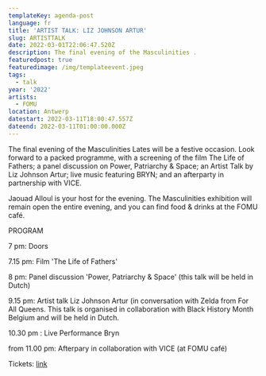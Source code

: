```yaml
---
templateKey: agenda-post
language: fr
title: 'ARTIST TALK: LIZ JOHNSON ARTUR'
slug: ARTISTTALK
date: 2022-03-01T22:06:47.520Z
description: The final evening of the Masculinities .
featuredpost: true
featuredimage: /img/templateevent.jpeg
tags:
  - talk
year: '2022'
artists:
  - FOMU
location: Antwerp
datestart: 2022-03-11T18:00:47.557Z
dateend: 2022-03-11T01:00:00.000Z
---
```

The final evening of the Masculinities Lates will be a festive occasion. Look forward to a packed programme, with a screening of the film The Life of Fathers; a panel discussion on Power, Patriarchy & Space; an Artist Talk by Liz Johnson Artur; live music featuring BRYN; and an afterparty in partnership with VICE.

Jaouad Alloul is your host for the evening. The Masculinities exhibition will remain open the entire evening, and you can find food & drinks at the FOMU café.

PROGRAM

7 pm: Doors

7.15 pm: Film 'The Life of Fathers'

8 pm: Panel discussion 'Power, Patriarchy & Space' (this talk will be held in Dutch)

9.15 pm: Artist talk Liz Johnson Artur (in conversation with Zelda from For All Queens. This talk is organised in collaboration with Black History Month Belgium and will be held in Dutch.

10.30 pm : Live Performance Bryn

from 11.00 pm: Afterpary in collaboration with VICE (at FOMU café)

Tickets: [link](https://fomu.be/en/calendar/masculinities-nocturne-4)
